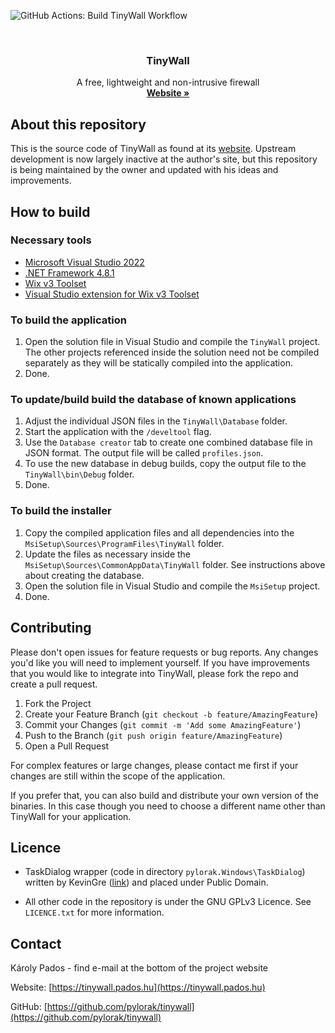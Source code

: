 ![GitHub Actions: Build TinyWall Workflow](https://github.com/DaPa/TinyWall/actions/workflows/Build-TinyWall-NETFramework.yml/badge.svg)

<br />
<div align="center">
  <h3 align="center">TinyWall</h3>

  <p align="center">
    A free, lightweight and non-intrusive firewall
    <br />
    <a href="https://tinywall.pados.hu"><strong>Website »</strong></a>
  </p>
</div>


## About this repository

This is the source code of TinyWall as found at its [website](https://tinywall.pados.hu). Upstream development is now largely inactive at the author's site, but this repository is being maintained by the owner and updated with his ideas and improvements.

## How to build

### Necessary tools
- [Microsoft Visual Studio 2022](https://visualstudio.microsoft.com/vs/)
- [.NET Framework 4.8.1](https://dotnet.microsoft.com/en-us/download/dotnet-framework)
- [Wix v3 Toolset](https://github.com/wixtoolset/wix3/releases/tag/wix3112rtm)
- [Visual Studio extension for Wix v3 Toolset](https://marketplace.visualstudio.com/items?itemName=WixToolset.WiXToolset)

### To build the application
1. Open the solution file in Visual Studio and compile the `TinyWall` project. The other projects referenced inside the solution need not be compiled separately as they will be statically compiled into the application.
1. Done.

### To update/build build the database of known applications
1. Adjust the individual JSON files in the `TinyWall\Database` folder.
1. Start the application with the `/develtool` flag.
1. Use the `Database creator` tab to create one combined database file in JSON format. The output file will be called `profiles.json`.
1. To use the new database in debug builds, copy the output file to the `TinyWall\bin\Debug` folder.
1. Done.

### To build the installer
1. Copy the compiled application files and all dependencies into the `MsiSetup\Sources\ProgramFiles\TinyWall` folder.
1. Update the files as necessary inside the `MsiSetup\Sources\CommonAppData\TinyWall` folder. See instructions above about creating the database.
1. Open the solution file in Visual Studio and compile the `MsiSetup` project.
1. Done.


## Contributing

Please don't open issues for feature requests or bug reports. Any changes you'd like you will need to implement yourself. If you have improvements that you would like to integrate into TinyWall, please fork the repo and create a pull request.

1. Fork the Project
1. Create your Feature Branch (`git checkout -b feature/AmazingFeature`)
1. Commit your Changes (`git commit -m 'Add some AmazingFeature'`)
1. Push to the Branch (`git push origin feature/AmazingFeature`)
1. Open a Pull Request

For complex features or large changes, please contact me first if your changes are still within the scope of the application.

If you prefer that, you can also build and distribute your own version of the binaries. In this case though you need to choose a different name other than TinyWall for your application.


## Licence

- TaskDialog wrapper (code in directory `pylorak.Windows\TaskDialog`) written by KevinGre ([link](https://www.codeproject.com/Articles/17026/TaskDialog-for-WinForms)) and placed under Public Domain.

- All other code in the repository is under the GNU GPLv3 Licence. See `LICENCE.txt` for more information.


## Contact

Károly Pados - find e-mail at the bottom of the project website

Website: [https://tinywall.pados.hu](https://tinywall.pados.hu)

GitHub: [https://github.com/pylorak/tinywall](https://github.com/pylorak/tinywall)

